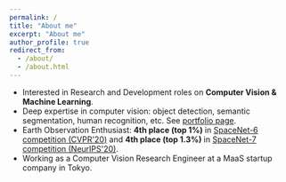 ```yaml
---
permalink: /
title: "About me"
excerpt: "About me"
author_profile: true
redirect_from: 
  - /about/
  - /about.html
---
```


- Interested in Research and Development roles on **Computer Vision & Machine Learning**.
- Deep expertise in computer vision: object detection, semantic segmentation, human recognition, etc. See [portfolio page](https://motokimura.github.io/portfolio/).
- Earth Observation Enthusiast: **4th place (top 1%)** in [SpaceNet-6 competition (CVPR'20)](https://spacenet.ai/earthvision2020/) and **4th place (top 1.3%)** in [SpaceNet-7 competition (NeurIPS'20)](https://spacenet.ai/sn7-challenge/).
- Working as a Computer Vision Research Engineer at a MaaS startup company in Tokyo.
